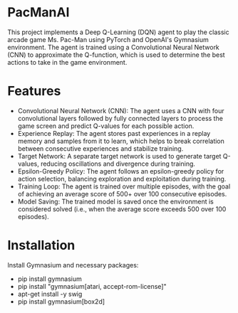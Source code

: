 # PacManAI
This project implements a Deep Q-Learning (DQN) agent to play the classic arcade game Ms. Pac-Man using PyTorch and OpenAI's Gymnasium environment. The agent is trained using a Convolutional Neural Network (CNN) to approximate the Q-function, which is used to determine the best actions to take in the game environment.

# Features
- Convolutional Neural Network (CNN): The agent uses a CNN with four convolutional layers followed by fully connected layers to process the game screen and predict Q-values for each possible action.
- Experience Replay: The agent stores past experiences in a replay memory and samples from it to learn, which helps to break correlation between consecutive experiences and stabilize training.
- Target Network: A separate target network is used to generate target Q-values, reducing oscillations and divergence during training.
- Epsilon-Greedy Policy: The agent follows an epsilon-greedy policy for action selection, balancing exploration and exploitation during training.
- Training Loop: The agent is trained over multiple episodes, with the goal of achieving an average score of 500+ over 100 consecutive episodes.
- Model Saving: The trained model is saved once the environment is considered solved (i.e., when the average score exceeds 500 over 100 episodes).

# Installation

Install Gymnasium and necessary packages:

- pip install gymnasium
- pip install "gymnasium[atari, accept-rom-license]"
- apt-get install -y swig
- pip install gymnasium[box2d]

